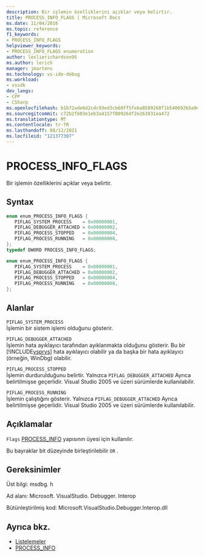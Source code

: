 ```yaml
---
description: Bir işlemin özelliklerini açıklar veya belirtir.
title: PROCESS_INFO_FLAGS | Microsoft Docs
ms.date: 11/04/2016
ms.topic: reference
f1_keywords:
- PROCESS_INFO_FLAGS
helpviewer_keywords:
- PROCESS_INFO_FLAGS enumeration
author: leslierichardson95
ms.author: lerich
manager: jmartens
ms.technology: vs-ide-debug
ms.workload:
- vssdk
dev_langs:
- CPP
- CSharp
ms.openlocfilehash: b1b72ade6d2cdc93ed3cb60ff5feba8589268f1b540692b5a9e8b3802ec31e89
ms.sourcegitcommit: c72b2f603e1eb3a4157f00926df2e263831ea472
ms.translationtype: MT
ms.contentlocale: tr-TR
ms.lasthandoff: 08/12/2021
ms.locfileid: "121377307"
---
```

# <a name="process_info_flags"></a>PROCESS_INFO_FLAGS

Bir işlemin özelliklerini açıklar veya belirtir.

## <a name="syntax"></a>Syntax

```cpp
enum enum_PROCESS_INFO_FLAGS { 
   PIFLAG_SYSTEM_PROCESS    = 0x00000001,
   PIFLAG_DEBUGGER_ATTACHED = 0x00000002,
   PIFLAG_PROCESS_STOPPED   = 0x00000004,
   PIFLAG_PROCESS_RUNNING   = 0x00000008,
};
typedef DWORD PROCESS_INFO_FLAGS;
```

```csharp
enum enum_PROCESS_INFO_FLAGS { 
   PIFLAG_SYSTEM_PROCESS    = 0x00000001,
   PIFLAG_DEBUGGER_ATTACHED = 0x00000002,
   PIFLAG_PROCESS_STOPPED   = 0x00000004,
   PIFLAG_PROCESS_RUNNING   = 0x00000008,
};
```

## <a name="fields"></a>Alanlar

`PIFLAG_SYSTEM_PROCESS`\
İşlemin bir sistem işlemi olduğunu gösterir.

`PIFLAG_DEBUGGER_ATTACHED`\
İşlemin hata ayıklayıcı tarafından ayıklanmakta olduğunu gösterir. Bu bir [!INCLUDE[vsprvs](../../../code-quality/includes/vsprvs_md.md)] hata ayıklayıcı olabilir ya da başka bir hata ayıklayıcı (örneğin, WinDbg) olabilir.

`PIFLAG_PROCESS_STOPPED`\
İşlemin durdurulduğunu belirtir. Yalnızca `PIFLAG_DEBUGGER_ATTACHED` Ayrıca belirtilmişse geçerlidir. Visual Studio 2005 ve üzeri sürümlerde kullanılabilir.

`PIFLAG_PROCESS_RUNNING`\
İşlemin çalıştığını gösterir. Yalnızca `PIFLAG_DEBUGGER_ATTACHED` Ayrıca belirtilmişse geçerlidir. Visual Studio 2005 ve üzeri sürümlerde kullanılabilir.

## <a name="remarks"></a>Açıklamalar

`Flags` [PROCESS_INFO](../../../extensibility/debugger/reference/process-info.md) yapısının üyesi için kullanılır.

Bu bayraklar bit düzeyinde birleştirilebilir `OR` .

## <a name="requirements"></a>Gereksinimler

Üst bilgi: msdbg. h

Ad alanı: Microsoft. VisualStudio. Debugger. Interop

Bütünleştirilmiş kod: Microsoft.VisualStudio.Debugger.Interop.dll

## <a name="see-also"></a>Ayrıca bkz.

- [Listelemeler](../../../extensibility/debugger/reference/enumerations-visual-studio-debugging.md)
- [PROCESS_INFO](../../../extensibility/debugger/reference/process-info.md)
